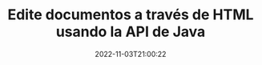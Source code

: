 ---
############################# Static ############################
layout: "product"
date: 2022-11-03T21:00:22
draft: false

product: "Editor"
product_tag: "editor"
platform: "Java"
platform_tag: "java"

############################# Head ############################
head_title: "API del editor de documentos de Java | Edite archivos de texto Word Web XML usando HTML"
head_description: "API de edición de documentos para Java. Cargue archivos de Microsoft Word, XML, web y texto en HTML y vuelva a convertirlos al formato original después de la manipulación."

############################# Header ############################
title: "Edite documentos a través de HTML usando la API de Java"
description: "Integre aplicaciones Java con editor HTML para manipular documentos y volver a convertirlos al formato original."
button:
    enable: true

############################# SubMenu ############################
submenu:
    enable: true
    
    left:
        img_alt: "GroupDocs.Editor for Java"
        image: "https://www.groupdocs.cloud/templates/groupdocs/images/product-logos/groupdocs-editor-java.png"
        product: "GroupDocs.Editor"
        platform: "Java"

    middle:
        button:
            # button loop
            - link: "#overview"
              text: "Visión general"

            # button loop
            - link: "#features"
              text: "Características"

            # button loop
            - link: "#support"
              text: "Apoyo"

            # button loop
            - link: "https://products.groupdocs.app/editor"
              text: "Demo en vivo"

            # button loop
            - link: "https://purchase.groupdocs.com/pricing/editor/java"
              text: "Precios"

    right:
        link_download: "https://downloads.groupdocs.com/editor"
        link_learn: "https://docs.groupdocs.com/editor/java/"
        link_buy: "https://purchase.groupdocs.com"

############################# Overview ############################
overview:
    enable: true
    content: |
      GroupDocs.Editor for Java API permite la edición de documentos en forma de HTML. La API admite múltiples formatos de documentos y se puede integrar con cualquier editor HTML externo, de código abierto o de pago. La API del editor procesará para cargar documentos, convertirlos a HTML, proporcionar HTML a la interfaz de usuario externa y luego guardar HTML en el documento original después de la manipulación. También se puede utilizar para generar diferentes hojas de cálculo de Microsoft Word, Excel, archivos de PowerPoint, formatos OpenDocument, documentos XML y TXT.
    tabs:
      enable: true     
      
      ## TAB ONE ##
      tab_one:
        description: |
          A continuación se muestra una descripción general de GroupDocs.Editor para Java:

        left:
          enable: true
          icon: "fab fa-html5"
          title: "Manipular usando HTML"
          content: |
            * Cargar documento admitido
            * Editar contenido usando HTML
            * Editar estilos relacionados
            * Convertir a formato original
      
      ## TAB TWO ##
      tab_two:
        description: |
          GroupDocs.Editor para Java admite los siguientes [formatos de archivo] (https://docs.groupdocs.com/editor/java/supported-document-formats/)

        left:
          enable: true
          table:
            # table loop
            - title: "Microsoft Office"
              content: |
                * **Microsoft Word**: DOC, DOCX, DOCM, DOT, DOTM, DOTX, FlatOPC, WordML, RTF
                * **Microsoft Excel**: XLS, XLSX, XLSM, XLT, XLTX, XLTM, XLSB, XLAM, CSV, TSV, SXC, SpreadsheetML, DIF, DSV
                * **Microsoft PowerPoint**: PPT, PPTX, PPTM, PPS, PPSX, PPSM, POT, POTX, POTM

        right:
          enable: true
          table:
            # table loop
            - title: "Otras familias de formatos"
              content: |
                * **Formatos de documentos abiertos**: ODT, OTT, ODS, FODS, ODP, OTP
                * **Formatos de documentos abiertos**: MSG, MBOX, EML, EMLX
                * **formatos web**: HTML, MHTML, CHM, XML, TXT
                * **formatos web**: MOBI, AZW3, ePub

      ## TAB THREE ##
      tab_three:
        description: |
          GroupDocs.Editor para Java es compatible con los siguientes sistemas operativos, marcos y administradores de paquetes:
        
        left:
          enable: true
          table:
            # table loop
            - icon: "fab fa-windows"
              title: "Sistemas operativos"
              content: |
                * Microsoft Windows Desktop
                * Microsoft Windows Server
                * Linux
                * MacOS

            # table loop
            - icon: "fas fa-code"
              title: "Marcos compatibles"
              content: |
                * Java 7 (1.7) +

        right:
          enable: true
          table:
            # table loop
            - icon: "fas fa-cogs"
              title: "Entornos de desarrollo"
              content: |
                * NetBeans
                * IntelliJ IDEA
                * Eclipse
            # table loop
            - icon: "fas fa-tools"
              title: "Herramienta de automatización de compilación"
              content: |
                * Maven

############################# Features ############################
features:
    enable: true
    title: "Funciones de GroupDocs.Editor para Java"

    feature:
      # feature loop
      - icon: "fas fa-copy"
        content: "Fácil integración del editor HTML"

      # feature loop
      - icon: "fas fa-eye"
        content: "Conversión de documentos a HTML DOM"

      # feature loop
      - icon: "fas fa-bolt"
        content: "Extraer contenido HTML del flujo de documentos"
      
      # feature loop
      - icon: "fas fa-file-powerpoint"
        content: "Cargue, edite y guarde formatos de archivo de Word, Excel y PowerPoint"

      # feature loop
      - icon: "fas fa-code"
        content: "Obtener HTML junto con elementos incrustados"

      # feature loop
      - icon: "fas fa-cloud"
        content: "Importar, ver y editar documentos XML"

      # feature loop
      - icon: "fas fa-remove-format"
        content: "Omita el contenido HTML y guarde los recursos integrados"

      # feature loop
      - icon: "fas fa-comment-slash"
        content: "Ver, editar y guardar documentos de procesamiento de texto en modo paginal"

      # feature loop
      - icon: "fas fa-location-arrow"
        content: "Obtener el contenido de la etiqueta del cuerpo HTML del archivo"

      # feature loop
      - icon: "fas fa-border-all"
        content: "Extraer contenido CSS del archivo HTML"

      # feature loop
      - icon: "fas fa-wrench"
        content: "Use contenido de cadena para obtener HTML DOM y convertir a archivo"

      # feature loop
      - icon: "fas fa-columns"
        content: "Convierta HTML DOM con elementos incrustados"

      # feature loop
      - icon: "fas fa-file-word"
        content: "Convierta archivos de múltiples formatos en HTML para editar"

      # feature loop
      - icon: "fas fa-envelope"
        content: "Obtenga metainformación de documentos de entrada sin editar"

      # feature loop
      - icon: "fas fa-print"
        content: "Guardar documentos editados en formato de archivo de texto sin formato"

      # feature loop
      - icon: "fas fa-file-archive"
        content: "Precisión de conversión"

      # feature loop
      - icon: "fas fa-lock"
        content: "Aplicar contraseña al documento de salida"

      # feature loop
      - icon: "fas fa-file-code"
        content: "Base de datos (DB) Agnóstico"
      
      # feature loop
      - icon: "fas fa-fill-drip"
        content: "Interfaz de usuario (UI) Agnóstico"

      # feature loop
      - icon: "fas fa-file-excel"
        content: "Admite licencias medidas"

    more_feature:
      # more_feature_loop
      - title: "Convierta con precisión hacia y desde HTML DOM"
        content: |
          El uso de GroupDocs.Editor para Java le permite crear aplicaciones en Java que cargan un documento de formato de archivo compatible para convertirlo en un modelo de objeto de documento (DOM) HTML junto con sus elementos asociados, por ejemplo, CSS. Además, nuestra API Editor Java le permite editar el HTML en cualquiera de los editores de HTML populares. Después de realizar las modificaciones requeridas, GroupDocs.Editor para Java lo ayuda a convertir este HTML resultante nuevamente a su formato de archivo original.
          
          ```java
          // Create Editor class by loading an input document
          Editor editor = new Editor("Sample.docx");

          // Open document for edit and obtain EditableDocument
          EditableDocument original = editor.edit();

          // Obtain all-embedded HTML from it
          String allEmbeddedInside = original.getEmbeddedHtml();

          // If necessary, obtain pure HTML-markup, CSS, images and other resources in separate form

          // Whole HTML-markup, without any resources
          String completeHtmlMarkup = original.getContent();

          // Only HTML->BODY content, useful for most of WYSIWYG-editors
          String onlyInnerBody = original.getBodyContent();

          // All CSS stylesheets
          List<CssText> stylesheets = original.getCss();

          // All images, including raster and vector, but without CSS gradients
          List<IImageResource> images = original.getImages();

          // All font resources
          List<FontResourceBase> fonts = original.getFonts();

          // finally, send this content to your WYSIWYG HTML-editor
          ```
      # more_feature_loop
      - title: "Cargar y obtener elementos asociados"
        content: "GroupDocs.Editor para la API de Java le permite obtener los elementos asociados de documentos de formatos admitidos, como imágenes, CSS, fuentes y más. Luego puede cargar estos elementos asociados obtenidos, recorrerlos y guardarlos por separado del archivo HTML final, y tener una salida bien administrada."

############################# Support ############################
support:
    enable: true

############################# Solutions ############################
solutions:
    enable: true
    title: "GroupDocs.Editor ofrece API de edición de documentos para otros entornos de desarrollo populares"

    solution:
        # solution loop
        - img_alt: "GroupDocs.Editor for .NET"
          image: "https://www.groupdocs.cloud/templates/groupdocs/images/product-logos/groupdocs-editor-net.png"
          product: "GroupDocs.Editor"
          platform: ".NET"
          link: "/editor/net/"

############################# Back to top ###############################
back_to_top:
  enable: true
---